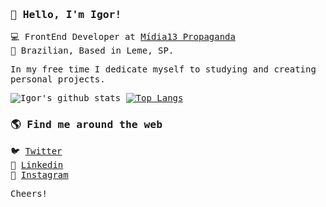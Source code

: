 <samp>

### 👋 Hello, I'm Igor!

💻 FrontEnd Developer at [Mídia13 Propaganda](https://midia13.com.br/) <br>
🏡 Brazilian, Based in Leme, SP. 

In my free time I dedicate myself to studying and creating personal projects.

![Igor's github stats](https://github-readme-stats.vercel.app/api?username=falaigor&show_icons=true&theme=dark) [![Top Langs](https://github-readme-stats.vercel.app/api/top-langs/?username=falaigor&layout=compact&theme=dark)](https://github.com/anuraghazra/github-readme-stats)

### 🌎 Find me around the web

🐦 [Twitter](https://twitter.com/falaigors) <br>
💼 [Linkedin](https://www.linkedin.com/in/falaigor/) <br>
🤳 [Instagram](https://instagram.com/falaigors)

Cheers!

</samp>


<!--
**falaigor/falaigor** is a ✨ _special_ ✨ repository because its `README.md` (this file) appears on your GitHub profile.

Here are some ideas to get you started:

- 🔭 I’m currently working on ...
- 🌱 I’m currently learning ...
- 👯 I’m looking to collaborate on ...
- 🤔 I’m looking for help with ...
- 💬 Ask me about ...
- 📫 How to reach me: ...
- 😄 Pronouns: ...
- ⚡ Fun fact: ...
-->
